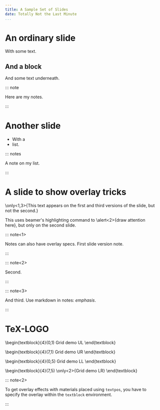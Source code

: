 ```yaml
---
title: A Sample Set of Slides
date: Totally Not the Last Minute
...
```


# An ordinary slide

With some text.

## And a block

And some text underneath.


::: note

Here are my notes.

:::

# Another slide

- With a
- list.

::: notes

A note on my list.

:::

# A slide to show overlay tricks

\only<1,3>{This text appears on the first and third versions of the slide, but not the second.}

This uses beamer's highlighting command to \alert<2>{draw attention here}, but only on the second slide.

::: note<1>

Notes can also have overlay specs. First slide version note.

:::

::: note<2>

Second.

:::

::: note<3>

And third. Use markdown in notes: *emphasis*.

:::

# TeX-LOGO

\begin{textblock}{4}(0,1)
Grid demo UL
\end{textblock}

\begin{textblock}{4}(7,1)
Grid demo UR
\end{textblock}

\begin{textblock}{4}(0,5)
Grid demo LL
\end{textblock}

\begin{textblock}{4}(7,5)
\only<2>{Grid demo LR}
\end{textblock}

::: note<2>

To get overlay effects with materials placed using `textpos`, you have to specify the overlay within the `textblock` environment.

:::
